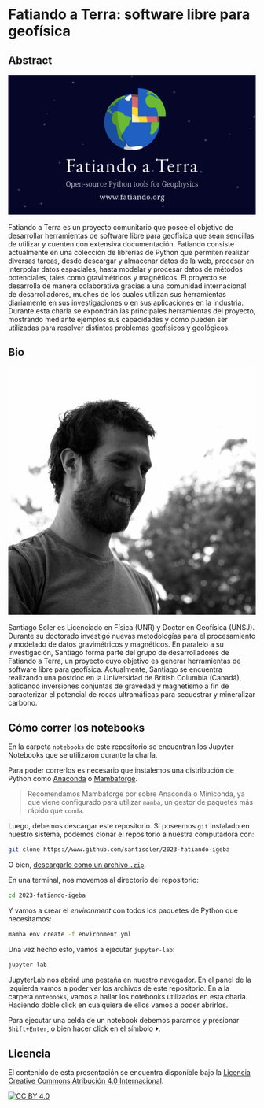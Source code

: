 # Fatiando a Terra: software libre para geofísica

## Abstract

![Fatiando a Terra](images/fatiando-banner.png)

Fatiando a Terra es un proyecto comunitario que posee el objetivo de
desarrollar herramientas de software libre para geofísica que sean sencillas de
utilizar y cuenten con extensiva documentación.
Fatiando consiste actualmente en una colección de librerías de Python que
permiten realizar diversas tareas, desde descargar y almacenar datos de la web,
procesar en interpolar datos espaciales, hasta modelar y procesar datos de
métodos potenciales, tales como gravimétricos y magnéticos.
El proyecto se desarrolla de manera colaborativa gracias a una comunidad
internacional de desarrolladores, muches de los cuales utilizan sus
herramientas diariamente en sus investigaciones o en sus aplicaciones en la
industria.
Durante esta charla se expondrán las principales herramientas del proyecto,
mostrando mediante ejemplos sus capacidades y cómo pueden ser utilizadas para
resolver distintos problemas geofísicos y geológicos.

## Bio

![Santiago Soler](images/santisoler.jpg)

Santiago Soler es Licenciado en Física (UNR) y Doctor en Geofísica (UNSJ).
Durante su doctorado investigó nuevas metodologías para el procesamiento
y modelado de datos gravimétricos y magnéticos.
En paralelo a su investigación, Santiago forma parte del grupo de
desarrolladores de Fatiando a Terra, un proyecto cuyo objetivo es generar
herramientas de software libre para geofísica.
Actualmente, Santiago se encuentra realizando una postdoc en la Universidad de
British Columbia (Canadá), aplicando inversiones conjuntas de gravedad
y magnetismo a fin de caracterizar el potencial de rocas ultramáficas para
secuestrar y mineralizar carbono.


## Cómo correr los notebooks

En la carpeta `notebooks` de este repositorio se encuentran los Jupyter
Notebooks que se utilizaron durante la charla.

Para poder correrlos es necesario que instalemos una distribución de Python
como [Anaconda](https://www.anaconda.org)
o [Mambaforge](https://github.com/conda-forge/miniforge#mambaforge).

> Recomendamos Mambaforge por sobre Anaconda o Miniconda, ya que viene
> configurado para utilizar `mamba`, un gestor de paquetes más rápido que
> `conda`.

Luego, debemos descargar este repositorio. Si poseemos `git` instalado en
nuestro sistema, podemos clonar el repositorio a nuestra computadora con:

```bash
git clone https://www.github.com/santisoler/2023-fatiando-igeba
```

O bien, [descargarlo como un archivo
`.zip`](https://github.com/santisoler/2023-fatiando-igeba/archive/refs/heads/main.zip).

En una terminal, nos movemos al directorio del repositorio:

```bash
cd 2023-fatiando-igeba
```

Y vamos a crear el _environment_ con todos los paquetes de Python que
necesitamos:

```bash
mamba env create -f environment.yml
```

Una vez hecho esto, vamos a ejecutar `jupyter-lab`:

```bash
jupyter-lab
```

JupyterLab nos abrirá una pestaña en nuestro navegador. En el panel de la
izquierda vamos a poder ver los archivos de este repositorio. En a la
carpeta `notebooks`, vamos a hallar los notebooks utilizados en esta charla.
Haciendo doble click en cualquiera de ellos vamos a poder abrirlos.

Para ejecutar una celda de un notebook debemos pararnos y presionar
`Shift+Enter`, o bien hacer click en el símbolo ⏵.


## Licencia

El contenido de esta presentación se encuentra disponible bajo la
[Licencia Creative Commons Atribución 4.0 Internacional][cc-by].

[![CC BY 4.0][cc-by-image]][cc-by]

[cc-by]: https://creativecommons.org/licenses/by/4.0/deed.es
[cc-by-image]: https://i.creativecommons.org/l/by/4.0/88x31.png
